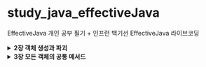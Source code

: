 # study_java_effectiveJava
EffectiveJava 개인 공부 필기 + 인프런 백기선 EffectiveJava 라이브코딩


<details>
  <summary><b>2장 객체 생성과 파괴</b></summary>
  <details>
     <summary><b>Item1 생성자 대신 정적 팩터리 메서드를 고려하라</b></summary>
    
     >> 평범한 경우에는 생성자를 사용하고, 정적 팩터리가 유리한 경우에는 생성자만 쓰지말고 정적 팩터리 메서드도 고려를 해봐라
- 클라이언트가 클래스의 인스턴스를 방법
    - 전통적인 수단 : public 생성자
    - 정적 팩터리 메서드 (static factory method) : 해당 클래스의 인스턴스를 반환하는 단순한 정적 메서드 (디자인 패턴의 팩터리 메서드와 다름)
        - 정적 팩터리 메서드 : 객체의 생성 역할을 하는 클래스 메서드 (생성자를 통해 객체를 생성하는게 아닌, 메서드를 통해 객체를 생성해주는 메서드)
        - 클래스는 클라이언트에 public 생성자 대신 정적 팩터리 메서드를 제공,
            - 장점 : 
                - 1. 이름을 가질 수 있다.
                    - 생성자는 이름을 바꿀 수 없고, 생성자를 다르게 일부 필드만 변경하려면 파라미터의 순서를 바꾸어 선언하는등의 번거로움이 있음..
                    - 생성자 자체만으로는 반환될 객체의 특성을 제대로 설명 못함.. (메서드 명으로 해당 생성자가 무엇을 의미하는지 명확한 의미전달 가능)
                - 2. 호출 될 때마다 인스턴스를 새로 생성하지 않아도 된다.
                    - 생성자는 기본적으로 매번 새로운 인스턴스를 만든다. 
                    - 인스턴스의 통제가 필요한 경우가 있는데, 생성자가 있으면 통제가 불가능함.
                    - 불변 클래스는 인스턴스를 미리 만들어 놓는 등 불필요한 객체 생성을 피할 수 있다. >> 생성 비용이 큰 객체가 자주 요청되는 상황시 성능을 올려준다.
                    - 반복되는 요청에 같은 객체를 반환하는 식으로 정적 팩터리 방식의 클래스는 언제 어떤 인스턴스를 살아 있게 할 지 철저히 통제 가능 >> 인스턴스 통제 클래스
                        - 인스턴스 통제 클래스는 클래스를 싱글턴으로 만들수도, 인스턴스화 불가로 만들 수 있다. 
                        - 불변 값 클래스에서 동치인 인스턴스가 단 하나뿐임을 보장 할 수 있다.
                        - 인스턴스 통제는 플라이웨이트 패턴의 근간이 된다.
                        - 열거 타입 인스턴스가 하나만 만들어짐을 보장
                        - 플라이 웨이트 패턴 (자주 사용하는 값들을 미리 캐싱해서 넣어두고, 꺼내서 쓰는 패턴,,) 과 유사함
                - 3. 반환 타입의 하위 타입 객체를 반환 할 수 있는 능력이 있다.
                    - 반환할 객체의 클래스를 자유롭게 선택 할 수 있다. >> 큰 유연성 보장. ,, API 구현 시, 작게 유지 할 수 있다.
                    - 인터페이스 타입을 사용 가능 (정적 팩터리 메서드 사용시 리턴 타입에 인터페이스를 두고, 실제 리턴은 해당 인터페이스의 구현체로 해줌)
                    - 자바 8 이후부터는 인터페이스에 정적 메서드를 선언 가능, 이를 통해 컬렉션 프레임워크에 핵심 인터페이스들에 수정 불가나 동기화 등의 기능을 붙인 구현체를 java.util.Collections를 통해 얻도록 했음. 
                        - 해당 인터페이스의 정적 팩터리 메서드를 호출하여 객체를 생성하는 클라이언트 입장에서 선언된 객체의 타입은 인터페이스가 된다! (이렇게 하면 API를 만들 때 구현 클래스를 공개하지 않고도 그 객체를 반환 할 수 있어 API를 작게 유지 가능) >> 인터페이스 기반 프레임워크를 만드는 핵심 기술
                        - 클래스에서는 메서드에 접근지정자를 붙이지 않으면 package 레벨의 접근지정자가 되고, 인터페이스에서는 public 레벨의 접근 지정자가 된다.
                - 4. 입력 매개변수에 따라 매번 다른 클래스의 객체를 반환 할 수 있다.
                    - 3번의 내용과 같이, 해당 타입의 리턴하는 타입의 하위타입인 경우 리턴의 구현체로 사용 가능하다.
                    - 3번 내용과 같이 클라이언트는 반환 타입의 존재를 모르고 알 필요도 없다. 그냥 해당 객체의 하위 클래스이기만 하면된다. 
                        - EnumSet 클래스는 public 생성자 없이 정적 팩터리만 제공하는데, OpenJDK에서는 원소의 수에 따라 두가지 하위 클래스 중 하나의 인스턴스를 반환한다. 
                            - 원소가 64개 이하면 원소들을 long 변수 하나로 관리하는 RegularEnumSet의 인스턴스를
                            - 65개 이상이면 long 배열로 관리하는 JumboEnumSet의 인스턴스를 반환한다.
                - 5. 정적 팩터리 메서드를 작성하는 시점에는 반환할 객체의 클래스가 존재하지 않아도 된다.
                    - ServiceLoader를 통해서 해당 인터페이스에 해당하는 구현체의 객체를 받아와 메서드를 실행 할 수 있음.
                    - 이렇게 하면 구현체에 의존적이지 않고 인터페이스에 의존하게 됨 >> 많은 유연성 제공
            - 단점
                - 1. 상속을 하려면 private나 protected 생성자가 필요한데, 정적 팩터리 메서드를 사용하려면 생성자를 private하게 선언하고 정적 팩터리 메서드를 선언하기 때문에 상속이 불가능하다.
                    - 상속보다 컴포지션()을 하도록 유도하면서 불편타입으로 만들려면 이 제약을 지켜야한다는 점에서 장점으로 받아들일 수 있다.
                - 2. 정적 팩터리 메서드는 프로그래머가 찾기 어렵다
                    - javadoc을 사용하면 생성자는 API가 칸이 특별하게 생성되서 나오는 반면, 정적 팩토리 메서드를 사용하면 다른 메서드들과 엮이기 때문에 클라이언트가(해당 API를 사용하는 사용자) 찾기가 어려움.
                        - 네이밍 규칙을 이용하여 해결한다 (javadoc에 스태틱 메서드 탭이 있으니 거기서 그래도 찾기 쉬우라고)
                            - from : 매개변수 1개를 받아서 인스턴스를 리턴하는 경우
                            - of,valueOf : 매개변수 여러개를 받아서 인스턴스를 만들어 리턴하는 경우 
                            - valueOf : of, from보다 더 자세하게 매개변수를 받는다.
                            - instance, getInstance : 미리 만들어져있는 인스턴스를 가져오는 경우 (같은 인스턴스임을 보장하지는 않음!)
                            - create , newInstance : 매번 새로운 인스턴스를 생성해 반환하는 경우.(다른 인스턴스를 보장)
                            - getType : getInstance 에서 인스턴스를 가져오는데 다른 클래스에서 팩터리 메서드를 정의 할 때 사용
                            - newType : newInstance에서 인스턴스를 가져오는데 다른 클래스에서 팩터리 메서드를 정의 할 때 사용
                                - BuffredReader br = Files.newBufferedReader(path);
                            - type : getType과 newType의 간결한 버전
                                - List<Product> productLitst = Collections.list(legacyProductList);
                        - 문서화(javadoc)를 통해 메서드를 설명한다. 
                            - javadoc 규약
                                - @param : 매개변수에 대한 설명
                                - @return : 반환값에 대한 설명
                                - @throws : 던지는 예외에 대한 설명
                                - @see : 외부 링크 또는 텍스트를 표시,,다른 필드나 메소드에 대한 모든 참조 링크를 나타내는 경우 사용
                                - /** 주석을 통해 설명해놓고 @see를 사용, 참조함을 알려주는건 클래스명#메서드명 (자기 자신일 경우 #메서드명)  
                            - javadoc 실행 방법
                                - tools > generated javadoc 클릭
                                - 한글 깨짐 방지를 위해 Other command line arguments에 
                                    - encoding UTF-8 charset UTF-8 docencoding UTF-8 > OK
                                    - open generated documentation in browser 체크하면 생성 후 자동으로 열림,, 
                                        - 체크 안해놨으면 해당 파일 경로의 index.html 열기.
            - 정적 팩토리 메서드 완벽 공략
                - 열거 타입(Enum)은 인스턴트가 하나만 만들어짐을 보장한다.
                    - 열거타입(Enum) : 상수 목록을 담을 수 있는 데이터 타입, 필드가 가질 수 있는 특정한 값들을 제한 할 수 있다. >> Type Safety 보장
                        - Type Safety : 허용하지 않는 값을 방어가 됨을 보장 (컴파일러 차원에서 지원하기 때문에)
                        - ENUM은 인스턴스가 하나만 만들어진다.
                            - Enum은 하나의 인스턴스만 만들어짐을 보장하기 때문에 값 비교시 equals보다 ==을 권장
                                - 만약 비교하는 대상이 null인경우, ==을 쓰면 그냥 아니라고 비교가되고 , equals를 쓰면 NPE가 동작하기 때문
                        - 열거 타입의 이름은 관례적으로 파스칼케이스(첫글자 대문자, 이후 카멜) 사용상수의 이름들은 관례적으로 모두 대문자를 사용
                        - Enum 내부적으로 필드나 생성자를 가질 수 있다.
                        - Enum타입의 메서드
                            - valueOf() : 매개값으로 주어지는 문자열과 동일한 문자열을 가지는 열거 객체를 리턴 (외부로부터 문자열을 입력받아 열거 객체로 변환 할 때 사용) 
                                - 해당하는열거 객체가 없다면 IllegalArgumentException 발생
                            - values() : 열거 타입의 모든 객체들을 배열로 만들어 리턴
                            - name() : 열거 객체가 갖고있는 문자열을 리턴하는 메소드. 리턴되는 문자열은 열거타입 정의시 사용한 상수 이름과 동일
                            - ordinal() : 전체 열거 객체 중 몇 번째 열거 객체인지 알려주는 메소드,, 배열의 인덱스
                            - Enum을 key로사용하는 맵이나 Enum을 담고있는 Set을 만들어 쓰고싶으면  EnumSet, EnumMap을 사용해서 사용하면 훨씬 빠름
                                - Color.class을 Enum으로 정의 했을 때
                                    - allOf(Color.class) : Enum의 모든 요소를 포함하는 EnumSet 만들 수 있다.
                                    - noneOf(Color.class) : 빈 Color 컬렉션을 갖는 EnumSet을 만들 수 있다.
                                    - contains(Color.RED) : 특정 요소가 EnumSet에 포함되어 있는지 확인 할 수 있다.
                                    - remove(Color.RED) : 특정 요소를 제거 할 수 있다. 
                - 같은 객체가 자주 요청되는 상황이라면 플라이웨이트 패턴을 사용 할 수 있다.
                    - 플라이웨이트 패턴 : 객체를 재사용 하는 방법 중 하나로, 객체를 가볍게 만들어 메모리 사용을 줄이는 패턴
                        - 자주 변하는 속성과 변하지 않는 속성을 분리하고, 재사용하여 메모리 사용을 줄일 수 있다. 조금이라도 줄이기 위해..
                        - 플라이웨이트 패턴을 생성자로 사용하지않고, 정적 팩토리 메서드를 통해 만들 수 있다.
                - 자바 8 부터는 인터페이스가 정적 메서드를 가질 수 없다는 제한이 풀렸기 때문에 인스턴스화 불가능한 동반 클래스를 둘 이유가 별로 없다.
                    - 기본 메서드
                        - default로 선언
                        - 인스턴스를 통해서 메서드를 호출 할 수 있음
                    - 정적 메서드
                        - static으로 선언하는것 (public이 기본이기 때문에 public이 들어가있음)
                        - 구현 타입을 통해서 메서드를 호출 할 수 있음
                    - private static 메서드
                        - java9 이후부터 제공, 하지만 아직도 private 필드는 정의 할 수 없다.
                        - override 불가능, 인터페이스 이름.메소드 이름 방식으로 사용해야함
                - 서비스 제공자 프레임워크를 만드는 근간이 된다. 
                    - 개념이 중요하지, 구현이 중요한게 아니다. (확장 가능한 애플리케이션을 목적으로..)
                    - 서비스 제공자 프레임워크 구성요소 4가지
                        - 서비스 제공자 인터페이스
                            - 확장이 가능한 서비스의 특징을 정의 ,, Service.interface
                        - 서비스 제공자
                            - 서비스 인터페이스를 구현하는 구현체
                        - 서비스 제공자 등록 API
                            - 스프링 기준 AppConfig처럼 서비스를 등록시키도록 도와주는 API 
                        - 서비스 접근 API
                            - 서비스를 가져오도록 해주는 API (의존관계 주입)
                - 서비스 제공자 인터페이스가 없다면 각 구현체를 인스턴스로 만들 때 리플렉션을 사용해야 한다.
                    - 리플렉션이란
                        - JVM의 클래스 로더를 통해 읽어온 클래스 정보(애노테이션, 필드, 메서드 등)를 사용하는 기술
                        - 네이밍 패턴, 필드이름 등등을 가능하게 해줌 >> 편리성 제공 
                - 브리지 디자인 패턴
                    - 서로 영향을 주지 않으면서 개별적인 계층구조로 발전 할 수 있게끔 구체적인것과 추상적인것을 분리해서 그 사이에 다리를 놓는 패턴
                    - 확장을 유연하게 해줌.
                - 의존 객체 주입 프레임워크 (스프링 프레임워크)

  </details>
  
  <details>
  <summary><b>Item2 생성자에 매개변수가 많다면 빌더를 고려하라</b></summary>
  
  정적 팩터리와 생성자의 제약조건 : 선택적 매개변수가 많을 때 적절히 대응하기 어렵다

선택적 매개변수가 많을때 생성자를 만드는 방법
- 점층적 생성자 패턴
    - 어떤 클래스에 필수 파라미터와 선택적 파라미터가 여러개가 있는경우, 필수 파라미터 + 선택적 파라미터 1개 생성자, 필수 파라미터+ 선택적 파라미터 2개 생성자 …  필수파라미터 + 선택적 파라미터 n개 생성자 이런 방식으로 점층적으로 생성자의 선택적 매개변수의 개수를 늘려가는 방식
    - 매개변수의 개수가 많아지면 클라이언트 코드를 작성하거나 읽기 어려움
        - 각 값의 의미, 몇개인지 세어보기, 원하지않는 매개변수 사용, 타입이 같은 매개변수가 연달아 나오면 찾기 어려운 버그 등,, 컴파일 단계에서 잡지 못하는 여러가지 변수들이 존재함
- 자바 빈즈 패턴
    - 자바 빈즈란 자바 표준 스펙중 하나인데, 게터세터 등을 정의해놨음
    - 객체 생성이 간단해짐
    - 매개변수가 없는 생성자로 객체를 만든 후, 세터 메서드를 호출해 원하는 매개변수의 값을 설정하는 방식
    - 객체 하나를 만들기 위해서는 메서드를 여러개 호출해야하고, 객체가 완전히 생성되기 전 까지 일관성이 무너진 상태에 놓인다. >> 디버깅이 어려움
        - 매개변수가 없는 생성자를 객체로 만드니까, 필수 파라미터를 빼놓고 사용 할 수도 있고,, 하니까 안전하지가 않음 (주석이나 문서화밖에는 방법이 없음)
        - 생성자에 필수 파라미터를 받는다고 해도, 불변성(이뮤터블)이 보장되지 않아 불완전함
    - 클래스를 불변으로 만들 수 없으며 스레드 안정성을 얻으려면 프로그래머가 추가작업을 해줘야함 
    - 단점을 완화하고자 생성이 끝난 객체를 수동으로 얼리고, 얼리기 전에는 사용 할 수 없도록 하는데, 실전에서는 거의 안쓰임,, 또한 freeze 메서드를 확실히 호출해줬는지 컴파일러가 보증 할 방법이 없어 런타임 오류에 취약
- 빌더 패턴
    - 점층적 생성자 패턴의 안전성 + 자바 빈즈 패턴의 가독성
    - 필수 파라미터만 갖는 생성자를 호출해 객체를 만들고, 빌더 객체가 제공하는 일종의 세터 메서들로 원하는 선택 매개변수를 설정 후, 매개변수가 없는 build 메서드를 호출해 클라이언트에게 필요한 (보통은 불변인) 객체를 얻는다.
        - 플루언트 API (메서드 호출) : 빌더의 세터 메서드들은 빌더 자신을 반환하기 때문에 연쇄적으로 호출 할 수 있다
    - 빌더는 생성할 클래스 안에 정적 멤버 클래스로 만들어두는게 보통이다.
    - 장점
        - 상당히 유연하다.
            - 빌더 하나로 여러 객체를 순회하며 만들 수 있고, 빌더에 넘기는 매개변수에 따라 다른 객체를 만들 수 있다.
            - 객체마다 부여되는 일련번호와 같은 특정 필드는 빌더가 알아서 채우도록 할 수 있다.
    - 단점
        - 객체를 만들려면 그에 앞서 빌더부터 만들어야 함
            - 생성비용은 크지 않지만, 성능에 민감한 상황에서는 문제가 될 수 있다.
        - 코드가 장황해서 매개변수가 4개 이상은 되어야 값어치를 한다.
            - 하지만 API는 시간이 지날수록 매개변수가 많아지는 경향이 있음을 명심!!
            - 생성자나 정적 팩터리 방식으로 시작했다가 나중에 매개변수가 많아지면 빌더 패턴으로 전환 할 수 있지만, 이전에 만들어둔 생성자와 정적 팩터리가 아주 도드라져보임,, 애초에 빌더로 시작하는 편이 나을때가 많다.
            - 인프런 팁 : Lombok의 @Builder를 추가하면 빌더를 알아서 만들어줌,
                - 애노테이션 프로세서 : 주석과도 같은 애노테이션을 통해 컴파일 하는 시점에 자바 코드로 변환을 해줌 ,, target 아래에 실제 클래스 파일을 만들어준다..
                - 장점 : 애노테이션 하나로 코딩을 할 게 없음,, 세팅 할 파라미터만 지정해주면 됨
                - 단점 : 
                    - 모든 파라미터를 받는 생성자가 생기기 때문에, 매개변수가 많은 생성자 가 노출되기 때문에 헷갈릴 수 있음,,
                        - 보완 하려면 AllArgsConstructor(access=AccessLevel.PRIVATE) 설정하면 외부에서 모든 파라미터 받는 생성자를 못씀
                    - 필수 파라미터를 지정 할 수 없음 이건 해결 불가라서 객체 사용시 필수 파라미터를 받아야한다면 빌더패턴을 직접 생성해줘야함 (어노테이션 불가능)
                    - 빌더 이름이 Builder로 default로 만들어지지 않음
                        - @Builder(builderClassName=“Builder”)로 설정하면 해결 가능
    - 핵심 정리 
        - 생성자나 정적 팩터리가 처리해야 할 매개변수가 많다면 빌더 패턴을 선택하는게 더 낫다.
        - 매개변수 중 다수가 필수가 아니거나 같은 타입이면 특히 더 고려 할 것
        - 빌더는 점층적 생성자보다 클라이언트 코드를 읽고 쓰기가 훨씬 간결하고, 자바 빈즈보다 훨씬 안전하다.

빌더 패턴은 계층적으로 설계된 클래스와 함께 사용하기에 좋다.
- 각 계층의 클래스에 관련 빌더를 멤버로 정의한다.
    - 추상 클래스는 추상 빌더를 갖게한다.
        - 추상클래스의 이너 Builder 클래스는 재귀적 타입 한정을 이용하는 제네릭 타입으로 정의
            - 하위타입으로 리턴해줘야 하위 클래스에서 재귀(메서드 체이닝)시 캐스팅을 해주지 않아도 됨.
        - 추상 메서드인 self를 통해 하위 클래스에서 형변환 하지 않고 메서드 연쇄를 지원한다 >> self 타입이 없는 자바에서 우회적으로 사용,, >> 시뮬레이트한 셀프타입 관용구
            - this를 리턴하면 상위 클래스를 리턴 해주기 때문에 하위타입으로 캐스팅 해줘야함
    - 구체 클래스는 구체 빌더를 갖게한다.
        - 각 하위클래스의 빌더가 정의한 build 메서드는 해당하는 구체 하위클래스를 반환하도록 선언
            - NyPizza.Builder.build()는 NyPizza 반환, Calzone.Builder.build()는 Calzone 반환
            - 공변 반환 타이핑 : 하위클래스의 메서드가 상위 클래스의 메서드가 정의한 반환 타입이 아닌, 그 하위 타입을 반환하는 기능
                - 클라이언트가 형변환에 신경쓰지 않고도 빌더를 사용 할 수 있다.
        - self()를 return this처리해서 하위타입을 다시 호출해주게끔함 (자바에는 없기 때문에 편법사용)

인프런 - 아이템2 생성자에 매개변수가 많다면 빌더를 고려하라 완벽 공략
- 자바 빈즈, 게터, 세터
    - 자바 빈즈
        - 주로 GUI에서 재사용이 가능한 소프트웨어 컴포넌트
        - 자바빈 스펙
            - GUI에서 사용하기위한 규약임, 
            - 프레임워크에서 사용하는경우, 데이터를 꺼내야 하는데 일관성이 필요, 여기서 자바 빈 규약을 따른 것!
            - 종류
                - 게터세터 네이밍 규약
                    - boolean만 독특하게 is필드명 라고 함
                - 인자가 없는 없는 생성자를 만들어 둬야 한다.
                    - 그래야 객체를 만들기 편함
                - Serializable 인터페이스를 따라야 한다. 
                    - 객체를 직렬화하고 역직렬화하게끔 해줌, 객체를 저장 할 수 있는 형태로 만들어줘야함
- 객체 얼리기 
    - 자바에 있는 기능 아님, 자바스크립트에 있는 기능, 진짜 안씀
    - freeeze를 하고나선 객체에 프로퍼티를 추가 할 수 없음
- 빌더 패턴
    - 동일한 프로세스를 거쳐 다양한 구성의 인스턴스를 만드는 방법.
        - 복잡한 객체를 만드는 프로세스를 독립적으로 분리 할 수 있다.
- IllegalArgumentException : 잘못된 인자를 넘겨 받았을 때 사용 할 수 있는 기본 런타임 예외
    - RuntimeException을 상속받은 기본 런타임 예외, uncheckedException
        - 자바의 예외 상황
            - Error
                - 시스템에 비정상적인 상황이 발생했을경우 발생
                - 메모리부족(OutOfMemoryError), 스택오버플로우(StackOverFlow) 등
                - 개발자가 예측하기도 쉽지 않고 처리 할 수 있는 방법도 없다.
            - Exception(예외)
                - Checked Exception
                    - RuntimeException의 하위클래스가 아니면서 ! Exception의 하위 클래스
                    - 반드시(강제) 에러 처리를 해야하는 특징이 있다. (try/catch or throw)
                    - FileNotFoundException, ClassNotFoundException 등
                    - 강제를 하기 때문에 클라이언트가 어떤 후속작업을 해주길 원하는경우 checkedException을 사용해야한다.
                - Unchecked Exception
                    - RuntimeException의 하위 클래스, 말그대로 실행 중 발생할 수 있는 예외
                    - Checked Exception과는 달리 에러 처리를 강제하지 않는다.
                    - ArrayIndexOutOfBoundsException, NPE, IllegalArgumentException 등

                - 어떤 필드에서 왜 에러가 났는지 생성자에 충분한 정보를 알려주는것이 좋다.
                - 메서드에 throws IllegalArgumentException, NullPointerException등 throws 를 해두면, 명시적으로 해당 메서드를 사용하는 클라이언트에게 이러한 에러가 발생 할 수 있다는 걸 알려줄 수 있다.! (에러 조심하라고 알려주는)
                - 너무 많은 uncheckedException을 다 표기하는건 코드의 가독성을 떨어트릴 수 있기 때문에 , 보통 checkedException만 표기를 한다.
- 가변인수
    - 가변적인 인자가 있는경우 여러 인자를 넘겨받는 방법
    - 타입…변수명 으로 사용, 내부적으로 배열을 생성해서 사용한다.(향상된 for문, 인자값으로 배열 넣어진다.)
    - 오롯이 메서드에 마지막에 하나만 쓸 수 있다.
    - 빌더를 사용하면 가변인수를 여러개 사용할 수 있다 >> 빌더가 제공하는 각각의 메서드에 값을 나눠서 가져올 수 있다는 뜻

  </details>
  
  <details>
  <summary><b>Item3 private 생성자나 열거 타입으로 싱글턴임을 보증하라</b></summary>

싱글턴은 인스턴스를 오직 하나만 생성 할 수 있는 클래스
- 전형적인 예 : 함수와 같은 무상태 객체나 설계상 유일해야 하는 시스템 컴포넌트
- 단점 : 클래스를 싱글턴으로 만들면 이를 사용하는 클라이언트를 테스트하기가 어렵다.
    - 타입을 인터페이스로 정의한 다음 인터페이스를 구현해서 만든 싱글턴이 아니라면, 싱글턴 인스턴스를 가짜(mock) 구현으로 대체 할 수 없기 때문에
- 싱글턴 생성 방식 1 : public 필드 방식
    - 생성자는 private로 감춰두고, 유일한 인스턴스에 접근 할 수 있는 수단으로 public static 멤버를 하나 만듬.
    - private 생성자는 public static final 필드를 초기화 할 때 딱 한 번만 호출됨, public이나 protected 생성자가 없어 해당 클래스가 초기화 될 때 만들어진 인스턴스가 전체 시스템에서 하나뿐임을 보장
        - 예외 상황 : 권한이 있는 클라이언트는 리플렉션 API인 AccessibleObject.setAccessible을 사용하여 private 생성자를 호출 할 수 있음,, >> 방어를 위해 생성자를 수정하여 두번째 객체가 생성되려 할 때 예외를 던지면 된다.  
    - 장점 
        - 해당 클래스가 싱글턴임이 API에 명백히 드러난다. 
            - public static 필드가 final 이므로 절대로 다른 객체를 참조 할 수 없다.
        - 간결함
- 싱글턴 생성 방식 2 : 정적 팩터리 메서드를 public static 멤버로 제공
    - 장점
        - 마음이 바뀌면 API를 바꾸지 않더라도 싱글턴이 아니게 변경 할 수 있다.
            - 유일한 인스턴스를 반환하던 팩터리 메서드를 호출하는 스레드별로 다른 인스턴스로 넘겨주게 할 수 있음
        - 정적 팩터리를 제네릭 싱글턴 팩터리로 만들 수 있다.
        - 정적 팩터리의 메서드 참조를 공급자(supplier)로 사용할 수 있다.
            - Elvis::getInstance를 Supplier<Elvis>로
        - 이러한 장점들이 필요하지 않다면 public 필드 방식이 좋음
- 위의 public 필드 방식과 public static 정적 팩터리 메서드의 경우, 직렬화시 Serializable를 사용하면 역직렬화 할 경우 새로운 인스턴스가 만들어짐.
- 따라서 직렬화 할 경우 readResolve 메서드를 제공해야함.
- 싱글턴 생성 방식 3 : 원소가 하나인 열거(Enum)타입 선언
    - public 필드 방식과 비슷하지만, 더 간결하고, 추가 노력 없이 직렬화 가능
    - 아주 복잡한 직렬화 상황이나, 리플렉션 공격에도 제 2의 인스턴스가 생기는 일을 완벽히 막아준다.
    - 대부분 상황에서는 이 방법이 가장 좋은 방법이나, 만들려는 싱글턴이 Enum외의 클래스를 상속해야한다면, 이방법은 사용 불가능
        - 대신 열거타입이 다른 인터페이스를 구현하도록 선언은 가능하다.

인프런 강의 필기
싱글턴 생성방법
- 첫번째 방법 : private 생성자 + public static final 필드 ,, 
    - 장점
        - 간결하다.
        - 주석을 통해 해당 생성자에 적어두면, java doc을 보았을때, 설명 가능,,
    - 단점
        - 싱글톤을 사용하는 클라이언트 코드를 테스트하기 어려워짐
            - 인터페이스화 시키지 않은 싱글턴 객체를 참조하는 클래스의 경우, 가짜 객체를 만들 수 없기 때문에 테스트가 비효율적임..>> 인터페이스를 만들어서 가짜 객체를 만들어서 사용해주어야 함
        - 리플렉션을 만들면 싱글톤이 깨짐,,
            - private static  boolean 플래그를 하나 만들어 생성자 만들 때 검증을 하게하고, 최초 null인경우엔 생성을 하게하고, 이후엔 해당 비트를 true로 돌려서 다시 생성 못하게 막을 수 있다. 
        - 역직렬화 했을 때 새로운 인스턴스가 생성이 된다.
            - 직렬화 사용시 argument가 없는 생성자가 쓰이기 때문에 필요함,, 그리고 구현체에 Serializable을 impl 시켜야함
            - 객체에 대한 정보를 직렬화를 통해 어딘가에 저장 할 수 있고, 역직렬화를 통해 직렬화로 저장한 객체의 정보를 읽어올 수 있다.
            - 역직렬화를 할 때 readResolve() 라는 메서드가 사용이 되는데, (Override는 아니고 비슷한 느낌)readResolve() 를 만들어두어 싱글턴 인스턴스를 만들어두면, 싱글턴 인스턴스가 return 된다.
        - 안전하게 사용하기위해 플래그비트를 통해 리플렉션을 막고, readResolve()를통해 역직렬화를 막는다. 
        - 현실적으로는 간결하지 않기 때문에 스프링에 빈을 등록을 통해 사용,, 스프링 안쓰면 이렇게 써라…!
- 두번째 방법 : private 생성자 + public static 메서드 (정적 팩토리)를 통해 인스턴스를 만듬
    - 장점
        - 원하는경우 싱글톤을 안쓴다고하면 , 다른 인스턴스 생성으로 얼마든지 바꿀 수 있음
        - 제네릭 싱글톤 팩터리로 만들 수 있다.
            - 제네릭으로 선언해서 다른 타입이지만, 같은 인스턴스임,, 근데 equals는 true가 나오지만 타입이 다르기 때문에 ==는 false가 나옴
        - 메소드 참조를 공급자로 사용 할 수 있다.
            - supplier인터페이스 : 자바 8버전에서 추가된 functional Interface, java.util.funcion에 있음
                - 어떤 타입이던 인자 없는 메서드를 리턴만 하면 조건에 만족하게 되고, 그럼 구현하지 않아도 그 인터페이스를 사용 할 수 있음
    - 단점은 테스트, 직렬화, 역직렬화, 리플렉션 이 동일
- 세번째 방법 : 원소가 하나인 열거타입을 선언하라.
    - 리플렉션과 직렬화, 역직렬화에 대해 가장 안전,, (아무것도 안해도 됨) 
        - enum이 내부적으로 막아주기 때문

완벽 정리
- 메서드 참조 : 메소드 하나만 호출하는 람다 표현식을 줄여쓰는 방법
    - 익명 내부 클래스 : java8 이전에 사용하던 내부에서 클래스의 이름이 없는 클래스를 만든 인터페이스 구현체 (Comparator 처럼)
    - 람다 익스프레션 : java8에 등장
        -  파라미터  -> 사용하고자하는 함수(파라미터) 
    - 메서드 레퍼런스 : 람다에서 사용하는 일이 단순히 내부의 메서드를 호출해주는 한가지 일밖에 없다면 대체 가능 People::method 이렇게
        - 스태틱 메서드 레퍼런스 : 스태틱한 메서드를 참조하는것 (타입은 클래스)
        - 인스턴스 메서드 레퍼런스 : 인스턴스를 통해서 참조 (타입은 인스턴스)
            - 하지만 불필요한(경우) 인스턴스를 생성해줘야 하기 때문에 임의의 객체에 대한 레페런스로 변경해줘야함
            - 인스턴스 메서드로 바꾸려면 첫번째 인자를 본인으로 잡아주고, 인자로 받은 값으로 사용함
            - 임의 객체 인터페이스 레퍼런스인 경우에만, 첫번째 인자가 자기 자신으로 잡힘 아닌경우엔 인스턴스를 만들어야함
        - 생성자 레퍼런스
            - 함수형 인터페이스에서 정의한 펑션을 통해서 생성자를 함수의 메서드로 사용
- 함수형 인터페이스
    - 자바 8부터 제공, 타겟 타입(람다는 Predicate, 메서드 레퍼런스(Function)같은)을 정의 할 수 있다. 저 타입들이 함수형 인터페이스임,
    - java.util.function에 정의되어있음,, 또한 직접 정의도 가능하다.
        - 자바에서 기본으로 제공하고있는 함수형 인터페이스
            - 엄청 많지만 대표적인 4개에서 파생 된 것
                - Function
                    - 2개의 제네릭 타입이 있고, 첫번째 타입은 인풋이고 두번째 타입은 아웃풋,, 
                    - 인자를 하나만 받는 생성자는 Function으로 받을 수 있다. 
                - Supllier
                    - 1개의 제네릭 타입이 있는데, 인풋 타입은 void이고 아웃풋 타입이 선언된 제네릭 타입 (인자가 없고 리턴만 정의된 함수)
                    - 기본 생성자같이 인자없이 객체만 반환한다던지 이런 경우에서 사용 가능
                - Consumer
                    - 인자(제네릭)가 있고 리턴이 없는 void 함수,, 대표적인 예 sout 
                - Predicate
                    - 인자를 하나 받아서(제네릭) boolean만을 리턴하는 함수
        - 정의 방법 : 메서드 선언을 오직 하나만 가지고, @FunctionalInterface를 붙여줌 (안붙어있어도 메서드가 딱 하나 있으면 함수형 인터페이스로 간주가 되어있음, 마킹하면 애노테이션 프로세서에 의해 컴파일단에서 에러를 잡아 줌)
- 객체 직렬화
    - 객체를 바이트 스트림으로 상호 변환하는 기술
        - 바이트 스트림으로 변환한 객체를 파일로 저장하거나 네트워크를 통해 다른 시스템으로 전송 할 수 있다.
        - 바이트 스트림을 다시 객체로 변환하는 기술이 역직렬화
        - 이동을 시키는건 JVM간 이동인 경우 직렬화를 많이 쓰이고, 타 시스템인경우 범용적인 JSON이나 XML 사용
    - 필드에 transient를 붙이거나 static한 필드는(메모리가 클래스 레벨이고 인스턴스 레벨이 아니기 때문에 ) 직렬화시키지 않음
    - Serializable 구현한 클래스에 SerialVersionUID를 설정하지 않으면 자동으로 설정이 된다. 
        - 직렬화 후에 다른 클래스에서 역직렬화를 할 경우 같은 serialVersionUID를 선언해줘야함 , 
  </details>
  
  <details>
  <summary><b>Item4 인스턴스화를 막으려거든 private 생성자를 사용하라</b></summary>
  
클래스에서 생성자를 선언하지 않으면, 자동으로 public 생성자가 만들어짐.
- 정적 멤버만 담은 유틸리티 클래스, 정적 메서드와 정적 필드만 담은 클래스만 만드는경우, 인스턴스로 만들어 쓰려고 설계 한 것이 아닌데, 자동 생성자가 만들어지면 사용자는 혼란이 옴
    - 스태틱한 메서드만 가지고있는 클래스들을 유틸리티성 클래스라고 함.
    - 스트링 유틸리티, 데이트 유틸리티등,,
    - 스태틱한 메서드만 갖고있는 유틸리티성 클래스는 인스턴스 호출 없이 클래스를 통해서 접근이 가능하기 때문에,,
    - 인스턴스를 통해 메서드를 접근할 순 있지만 굉장히 불필요하기 때문에,, 인스턴스 메서드인지 스태틱 메서드인지 헷갈리게 하기 때문에 권장하지 않음
- 추상 클래스로 만드는것 만으로는 인스턴스화를 막을 수 없다.
    - 기본적인 인스턴스 접근은 안되지만, 상속시켜 하위 클래스를 통해 인스턴스를 만들 수 있기 때문에 불안정해짐.
    - 또한 추상 클래스는 상속을 해야하는지로 착각도 시킬 수 있음
- 따라서 다른 사용자가 인스턴스를 사용하지 못하게 막는 방법으로 private 생성자를 추가시켜서 클래스의 인스턴스 화를 막음.
    - 또한 Error, Exception을 통해 클래스 내부에서도 실수로 생성자를 호출 하는 경우도 방지시키기
    - 적절한 주석을 달아 혼돈을 줄이기.
    - 또한 모든 생성자는 명시적이든 묵시적이든 상위 클래스의 생성자를 호출시키는데, 이 방법은 하위 클래스가 상위 클래스의 생성자의 접근을 막음 >> 상속 불가능.

  </details>
  
  <details>
  <summary><b>Item5 자원을 직접 명시하지 말고 의존 객체 주입을 사용하라</b></summary>
  
  클래스가 내부적으로 하나 이상의 자원에 의존하고, 그 자원이 클래스 동작에 영향을 준다면 싱글턴과 정적 유틸리티 클래스는 사용하지 않는것이 좋음.
- 이 자원들을 클래스가 직접 만들게 해서도 안되고, 필요한 자원이나 자원을 만들어주는 팩터리를 생성자에 넘겨준다.
- 의존 객체 주입이라는 이 기법은 클래스의 유연성, 재사용성, 테스트 용이성을 개선해줌

인프런 강의
- 다른 클래스에 의존을 해서 사용하는 경우(자원을 사용) new 자원 을 해서 객체를 직접 명시하여 생성하면 테스트 하는데도 확장이 용이하지않고, 의존적이며 객체지향적이지 못함
- 리소스에 따라 달라지는 코드를 의존성 주입을 통해 만든다면 얻는 이점
    - 의존성이 생기는 규약이 있는 인터페이스로 정의를 한다면, 재사용을 어디서든, 다른 자원으로 교체를 할 수 있다.
        - 사용하는 메서드는 규약이 있기 때문에 어떠한 구현체에서도 구현이 되어야 함 >> 재사용 무조건 가능
- 완벽 공략
    - 이 패턴의 변형으로 생성자에 자원 팩터리를 넘겨주는 방법 
        - 객체를 생성해주는 팩터리를 건네받아 팩터리로 객체를 생성시키는 방법
        - 받는 인자는 없고 무언가를 리턴하는 Supplier를 사용하여 표현 가능하다.
    - 팩토리 메서드 패턴 : 만들어야 하는 인스턴스가 복잡한경우 구체적인 팩토리클래스의 메서드를 통해 만들어주는 패턴
        - 구현하고자 하는 (의존관계가 필요한 클라이언트) 클래스에서, 추상화된 팩토리 클래스(인터페이스)를 통해 의존관계에 있는 인스턴스를 제공 받음
        - 추상화된 팩토리 클래스는 크리에이터 메서드를 정의하고, 타입 또한 인터페이스로 정의
        - 구체화된 팩토리 클래스에서 실제 객체를 반환시킴 
        - 이렇게하면 인터페이스를 의존하게되기 때문에 확장이 매우 용이 >> 객체지향의 꽃인 OCP를 매우 준수를 하게됨
    - 스프링 IoC
        - 의존성 주입, 인스턴스 생성, 제거 등을 스프링 IoC 컨테이너를 통해 자동으로 받음
        - 장점
            - 수많은 개발자들에의해 오랜시간 검증되었고, 기능이 추가되며 관리가 되고있는 오픈소스,, 자바 표준 스펙(@Inject)도 지원 
            - 스프링 컨테이너 내부에서 손쉽게 싱글톤 Scope를 사용 할 수 있다.
            - 객체 생성(Bean) 관련 라이프 사이클 인터페이스를 제공
        - 스프링은 POJO 를 지향하기 때문에, 프레임워크에 의존적이지 않게끔 되어있음
        - 외부에서 스프링을 위한 설정만 잡아주고 우리의 코드는 프레임워크에 의존적이지 않은 POJO 형태로 사용 가능

  </details>
  
  <details>
  <summary><b>Item6 불필요한 객체 생성을 피하라</b></summary>
  
  </details>
  
  <details>
  <summary><b>Item7 다 쓴 객체 참조를 해제하라</b></summary>
  
  </details>
  
  <details>
  <summary><b>Item8 finalizer와 cleaner 사용을 피하라</b></summary>
  
  </details>
  
  <details>
  <summary><b>Item9 try-finally보다는 try-with-resources를 사용하라</b></summary>
  
  </details>
  
</details> 

<details>
  <summary><b>3장 모든 객체의 공통 메서드</b></summary>
  
</details>
